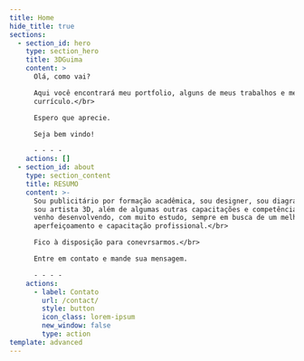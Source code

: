 ```yaml
---
title: Home
hide_title: true
sections:
  - section_id: hero
    type: section_hero
    title: 3DGuima
    content: >
      Olá, como vai?

      Aqui você encontrará meu portfolio, alguns de meus trabalhos e meu
      currículo.</br>

      Espero que aprecie.

      Seja bem vindo!

      - - - -
    actions: []
  - section_id: about
    type: section_content
    title: RESUMO
    content: >-
      Sou publicitário por formação acadêmica, sou designer, sou diagramador e
      sou artista 3D, além de algumas outras capacitações e competências que
      venho desenvolvendo, com muito estudo, sempre em busca de um melhor
      aperfeiçoamento e capacitação profissional.</br>

      Fico à disposição para conevrsarmos.</br>

      Entre em contato e mande sua mensagem.

      - - - -
    actions:
      - label: Contato
        url: /contact/
        style: button
        icon_class: lorem-ipsum
        new_window: false
        type: action
template: advanced
---
```

